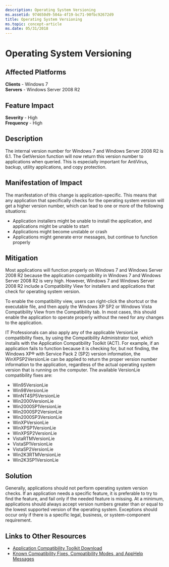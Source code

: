 ```yaml
---
description: Operating System Versioning
ms.assetid: 974650d9-504a-4f19-bc71-90fbc92672d9
title: Operating System Versioning
ms.topic: concept-article
ms.date: 05/31/2018
---
```


# Operating System Versioning

## Affected Platforms

**Clients** - Windows 7  
**Servers** - Windows Server 2008 R2  









## Feature Impact

**Severity** - High  
**Frequency** - High  









## Description

The internal version number for Windows 7 and Windows Server 2008 R2 is 6.1. The GetVersion function will now return this version number to applications when queried. This is especially important for AntiVirus, backup, utility applications, and copy protection.

## Manifestation of Impact

The manifestation of this change is application-specific. This means that any application that specifically checks for the operating system version will get a higher version number, which can lead to one or more of the following situations:

-   Application installers might be unable to install the application, and applications might be unable to start
-   Applications might become unstable or crash
-   Applications might generate error messages, but continue to function properly

## Mitigation

Most applications will function properly on Windows 7 and Windows Server 2008 R2 because the application compatibility in Windows 7 and Windows Server 2008 R2 is very high. However, Windows 7 and Windows Server 2008 R2 include a Compatibility View for installers and applications that check for operating system version.

To enable the compatibility view, users can right-click the shortcut or the executable file, and then apply the Windows XP SP2 or Windows Vista Compatibility View from the Compatibility tab. In most cases, this should enable the application to operate properly without the need for any changes to the application.

IT Professionals can also apply any of the applicable VersionLie compatibility fixes, by using the Compatibility Administrator tool, which installs with the Application Compatibility Toolkit (ACT). For example, if an application fails to function because it is checking for, but not finding, the Windows XP® with Service Pack 2 (SP2) version information, the WinXPSP2VersionLie can be applied to return the proper version number information to the application, regardless of the actual operating system version that is running on the computer. The available VersionLie compatibility fixes are:

-   Win95VersionLie
-   Win98VersionLie
-   WinNT4SP5VersionLie
-   Win2000VersionLie
-   Win2000SP1VersionLie
-   Win2000SP2VersionLie
-   Win2000SP3VersionLie
-   WinXPVersionLie
-   WinXPSP1VersionLie
-   WinXPSP2VersionLie
-   VistaRTMVersionLie
-   VistaSP1VersionLie
-   VistaSP2VersionLie
-   Win2K3RTMVersionLie
-   Win2K3SP1VersionLie

## Solution

Generally, applications should not perform operating system version checks. If an application needs a specific feature, it is preferable to try to find the feature, and fail only if the needed feature is missing. At a minimum, applications should always accept version numbers greater than or equal to the lowest supported version of the operating system. Exceptions should occur only if there is a specific legal, business, or system-component requirement.

## Links to Other Resources

-   [Application Compatibility Toolkit Download](/windows-hardware/get-started/adk-install)
-   [Known Compatibility Fixes, Compatibility Modes, and AppHelp Messages](/previous-versions/windows/it-pro/windows-7/cc765984(v=ws.10))

 

 

